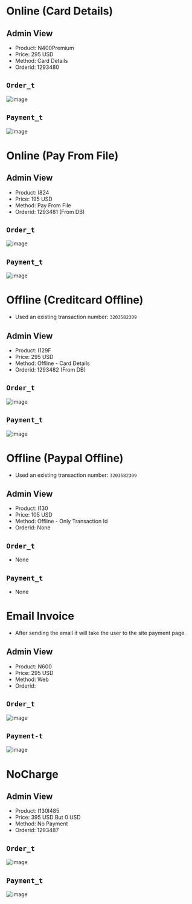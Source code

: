 # Online (Card Details)
## Admin View
* Product: N400Premium
* Price: 295 USD
* Method: Card Details
* Orderid: 1293480

## `Order_t`
![image](https://github.com/user-attachments/assets/2a237f35-d78b-4613-8206-a4b3292faccf)

## `Payment_t`
![image](https://github.com/user-attachments/assets/156ed7a7-9abb-41b7-a884-f47b302134ab)

# Online (Pay From File)
## Admin View
* Product: I824
* Price: 195 USD
* Method: Pay From File
* Orderid: 1293481 (From DB)

## `Order_t`
![image](https://github.com/user-attachments/assets/90833944-d659-4b15-a49a-69a9d57b900f)

## `Payment_t`
![image](https://github.com/user-attachments/assets/06c50514-551c-4cd1-b521-6819b3453bb0)

# Offline (Creditcard Offline)
* Used an existing transaction number: `3203582309`

## Admin View
* Product: I129F
* Price: 295 USD
* Method: Offline - Card Details
* Orderid: 1293482 (From DB)

## `Order_t`
![image](https://github.com/user-attachments/assets/57ae8290-2b5c-4037-a3a4-2f9ee09cb0fb)

## `Payment_t`
![image](https://github.com/user-attachments/assets/b76ad558-b813-4753-9d1d-03c4810f14b1)

# Offline (Paypal Offline)
* Used an existing transaction number: `3203582309`

## Admin View
* Product: I130
* Price: 105 USD
* Method: Offline - Only Transaction Id
* Orderid: None

## `Order_t`
* None

## `Payment_t`
* None

# Email Invoice
* After sending the email it will take the user to the site payment page.

## Admin View
* Product: N600
* Price: 295 USD
* Method: Web
* Orderid:

## `Order_t`
![image](https://github.com/user-attachments/assets/9323fffb-dbcc-4acd-b115-ade158b927bf)

## `Payment-t`
![image](https://github.com/user-attachments/assets/bebdd0ed-4be4-4b42-93b7-b0bed0bd7bb9)

# NoCharge

## Admin View
* Product: I130I485 
* Price: 395 USD But 0 USD
* Method: No Payment
* Orderid: 1293487

## `Order_t`
![image](https://github.com/user-attachments/assets/26e73b42-1580-49d6-8e65-38ac53c5ef93)

## `Payment_t`
![image](https://github.com/user-attachments/assets/755206f1-ffe1-4a52-8fd9-e0b7a5c3bb8b)
